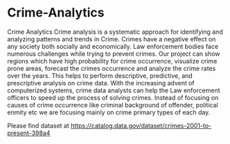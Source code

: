 # Crime-Analytics
Crime Analytics
Crime analysis is a systematic approach for identifying and analyzing patterns and trends in Crime. Crimes have a negative effect on any society both socially and economically. Law enforcement bodies face numerous challenges while trying to prevent crimes.
Our project can show regions which have high probability for crime occurrence, visualize crime prone areas, forecast the crimes occurrence and analyze the crime rates over the years. This helps to perform descriptive, predictive, and prescriptive analysis on crime data. With the increasing advent of computerized systems, crime data analysts can help the Law enforcement officers to speed up the process of solving crimes. Instead of focusing on causes of crime occurrence like criminal background of offender, political enmity etc we are focusing mainly on crime primary types of each day.

Please find dataset at https://catalog.data.gov/dataset/crimes-2001-to-present-398a4
